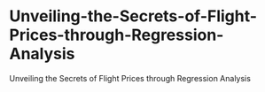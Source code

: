 # Unveiling-the-Secrets-of-Flight-Prices-through-Regression-Analysis
Unveiling the Secrets of Flight Prices through Regression Analysis
